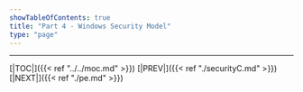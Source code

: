 ```yaml
---
showTableOfContents: true
title: "Part 4 - Windows Security Model"
type: "page"
---
```

















---

[|TOC|]({{< ref "../../moc.md" >}})
[|PREV|]({{< ref "./securityC.md" >}})
[|NEXT|]({{< ref "./pe.md" >}})